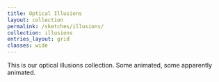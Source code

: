 ```yaml
---
title: Optical Illusions
layout: collection
permalink: /sketches/illusions/
collection: illusions
entries_layout: grid
classes: wide
---
```


This is our optical illusions collection. Some animated, some apparently animated.
